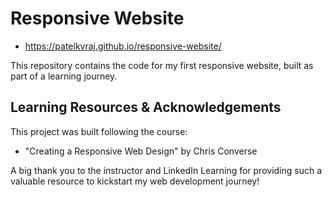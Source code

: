 # Responsive Website

- https://patelkvraj.github.io/responsive-website/

This repository contains the code for my first responsive website, built as part of a learning journey.

## Learning Resources & Acknowledgements

This project was built following the course:

- "Creating a Responsive Web Design" by Chris Converse

A big thank you to the instructor and LinkedIn Learning for providing such a valuable resource to kickstart my web development journey!
